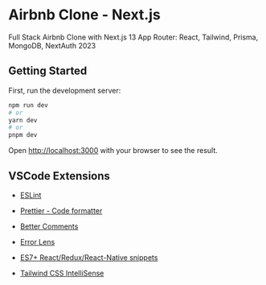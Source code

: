# Airbnb Clone - Next.js

Full Stack Airbnb Clone with Next.js 13 App Router: React, Tailwind, Prisma, MongoDB, NextAuth 2023

## Getting Started

First, run the development server:

```bash
npm run dev
# or
yarn dev
# or
pnpm dev
```

Open [http://localhost:3000](http://localhost:3000) with your browser to see the result.

## VSCode Extensions

- [ESLint](https://marketplace.visualstudio.com/items?itemName=dbaeumer.vscode-eslint)

- [Prettier - Code formatter](https://marketplace.visualstudio.com/items?itemName=esbenp.prettier-vscode)

- [Better Comments](https://marketplace.visualstudio.com/items?itemName=aaron-bond.better-comments)

- [Error Lens](https://marketplace.visualstudio.com/items?itemName=usernamehw.errorlens)

- [ES7+ React/Redux/React-Native snippets](https://marketplace.visualstudio.com/items?itemName=dsznajder.es7-react-js-snippets)

- [Tailwind CSS IntelliSense](https://marketplace.visualstudio.com/items?itemName=bradlc.vscode-tailwindcss)
